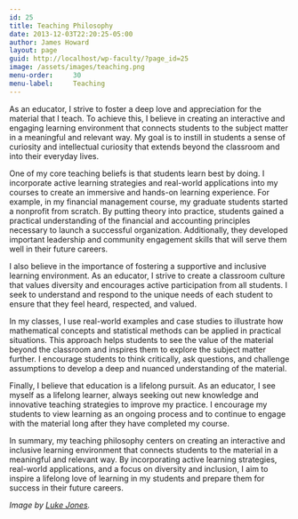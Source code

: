```yaml
---
id: 25
title: Teaching Philosophy
date: 2013-12-03T22:20:25-05:00
author: James Howard
layout: page
guid: http://localhost/wp-faculty/?page_id=25
image: /assets/images/teaching.png
menu-order:     30
menu-label:     Teaching
---
```


As an educator, I strive to foster a deep love and appreciation for
the material that I teach. To achieve this, I believe in creating
an interactive and engaging learning environment that connects
students to the subject matter in a meaningful and relevant way.
My goal is to instill in students a sense of curiosity and intellectual
curiosity that extends beyond the classroom and into their everyday
lives.

One of my core teaching beliefs is that students learn best by
doing. I incorporate active learning strategies and real-world
applications into my courses to create an immersive and hands-on
learning experience. For example, in my financial management course,
my graduate students started a nonprofit from scratch. By putting
theory into practice, students gained a practical understanding of
the financial and accounting principles necessary to launch a
successful organization. Additionally, they developed important
leadership and community engagement skills that will serve them
well in their future careers.

I also believe in the importance of fostering a supportive and
inclusive learning environment. As an educator, I strive to create
a classroom culture that values diversity and encourages active
participation from all students. I seek to understand and respond
to the unique needs of each student to ensure that they feel heard,
respected, and valued.

In my classes, I use real-world examples and case studies to
illustrate how mathematical concepts and statistical methods can
be applied in practical situations. This approach helps students
to see the value of the material beyond the classroom and inspires
them to explore the subject matter further. I encourage students
to think critically, ask questions, and challenge assumptions to
develop a deep and nuanced understanding of the material.

Finally, I believe that education is a lifelong pursuit. As an
educator, I see myself as a lifelong learner, always seeking out
new knowledge and innovative teaching strategies to improve my
practice. I encourage my students to view learning as an ongoing
process and to continue to engage with the material long after they
have completed my course.

In summary, my teaching philosophy centers on creating an interactive
and inclusive learning environment that connects students to the
material in a meaningful and relevant way. By incorporating active
learning strategies, real-world applications, and a focus on diversity
and inclusion, I aim to inspire a lifelong love of learning in my
students and prepare them for success in their future careers.

<!--
## Mathematics

I have taught undergraduate mathematics at the [University of Maryland Global Campus](http://www.umuc.edu) since 2010, when it was called the University of Maryland University College. UMGC's classes are primarily delivered via distance education, though some courses are "hybrid" including a weekly session on campus, usually at the University of Maryland, College Park. At UMGC, I routinely teach the introductory mathematics courses:

*   **MATH 106 Finite Mathematics** A survey of basic business mathematics. This course includes an introduction to mathematical finance (loan and annuity modeling), simple matrix mathematics, linear programming, set theory, and basic probability.
    *   [Fall 2018 (OL4) Syllabus](/assets/docs/MATH_106_7980_Finite_Mathematics_2188_.pdf)
    *   [Spring 2018 (OL1) Syllabus](/assets/docs/MATH-106-Syllabus-Spring-2018-OL1.pdf)
    *   [Fall 2017 (OL4) Syllabus](/assets/docs/MATH-106-Syllabus-Fall-2017-OL4.pdf)
    *   [Spring 2017 (OL1) Syllabus](/assets/docs/MATH-106-Syllabus-Spring-2017-OL1.pdf)
    *   [Summer 2015 (OL3) Syllabus](/assets/docs/MATH-106-Summer-2015-OL3.pdf)
    *   [Summer 2015 (OL1) Syllabus](/assets/docs/MATH-106-Summer-2015-OL1.pdf)
    *   [Spring 2015 (OL4) Syllabus](/assets/docs/MATH-106-Spring-2015-OL4.pdf)
    *   [Fall 2014 (OL4) Syllabus](/assets/docs/MATH-106-Fall-2014-OL4.pdf)
*   **MATH 107 College Algebra** A gentle introduction college-level algebra including equations, inequalities, graphing, and polynomial and exponential equations.
    *   [Summer 2023 (OL1) Syllabus]()
    *   [Spring 2023 (OL3) Syllabus]()
    *   [Spring 2023 (OL1) Syllabus](/assets/docs/MATH_107_6390_College_Algebra_2232_MATH_107_Spring_2023.pdf)
    *   [Fall 2022 (OL3) Syllabus](/assets/docs/MATH_107_7389_College_Algebra_2228_MATH_107_Fall_2022.pdf)
    *   [Fall 2022 (OL1) Syllabus](/assets/docs/MATH_107_6376_College_Algebra_2228_MATH_107_Fall_2022.pdf)
    *   [Spring 2022 (OL3) Syllabus](/assets/docs/MATH_107_7391_College_Algebra_2222_MATH_107_Spring_2022.pdf)
    *   [Spring 2022 (OL1) Syllabus](/assets/docs/MATH_107_6381_College_Algebra_2222_MATH_107_Spring_2022.pdf)
    *   [Fall 2021 (OL3) Syllabus](/assets/docs/MATH_107_7386_College_Algebra_2218_MATH_107_Fall_2021.pdf)
    *   [Fall 2021 (OL1) Syllabus](/assets/docs/MATH_107_6377_College_Algebra_2218_MATH_107_Fall_2021.pdf)
    *   [Spring 2021 (OL1) Syllabus](/assets/docs/MATH_107_6394_College_Algebra_2212_MATH_107_Spring_2021.pdf)
    *   [Fall 2020 (OL3) Syllabus](/assets/docs/MATH_107_7382_College_Algebra_2208_MATH_107_Fall_2020.pdf)
    *   [Fall 2020 (OL2) Syllabus](/assets/docs/MATH_107_6984_College_Algebra_2208_MATH_107_Fall_2020.pdf)
    *   [Summer 2020 (OL1) Syllabus](/assets/docs/MATH_107_6388_College_Algebra_2205_MATH_107_Summer_2020.pdf)
    *   [Spring 2020 (OL1) Syllabus](/assets/docs/MATH-107-Spring-2020-OL1.pdf)
    *   [Fall 2019 (OL4) Syllabus](/assets/docs/MATH-107-Fall-2019-OL4.pdf)
    *   [Fall 2019 (OL4) Syllabus](/assets/docs/MATH-107-Fall-2019-OL1.pdf)
    *   [Spring 2019 (OL1) Syllabus](/assets/docs/MATH-107-Spring-2019-OL1.pdf)
    *   [Summer 2018 (OL3) Syllabus](/assets/docs/UMUC-MATH107-Summer-2018-OL3-Syllabus.pdf)
    *   [Summer 2018 (OL1) Syllabus](/assets/docs/UMUC-MATH107-Summer-2018-OL1-Syllabus.pdf)
    *   [Summer 2017 (OL2) Syllabus](/assets/docs/UMUC-MATH107-Summer-2017-OL2-Syllabus.pdf)
    *   [Summer 2017 (OL1) Syllabus](/assets/docs/UMUC-MATH107-Summer-2017-OL1-Syllabus.pdf)
    *   [Spring 2015 (OL1) Syllabus](/assets/docs/MATH-107-Spring-2015-OL1.pdf)
    *   [Fall 2015 (OL3) Syllabus](/assets/docs/MATH-107-Fall-2015-OL3.pdf)
    *   [Fall 2014 (OL1) Syllabus](/assets/docs/MATH-107-Fall-2014-OL1.pdf)

I have also taught other courses from the mathematics program:

*   **MATH 012 Intermediate Algebra** A development course preparing students for one of the core college-level math courses listed above. This course introduces many algebraic concepts.
    *   [Fall 2018 (OL4) Syllabus](/assets/docs/MATH_012_7982_Intermediate_Algebra_2188_.pdf)
    *   [Spring 2018 (OL4) Syllabus](/assets/docs/MATH-012-Syllabus-Spring-2018-OL4.pdf)
    *   [Spring 2017 (OL4) Syllabus](/assets/docs/MATH012-Syllabus-Spring2017.pdf)
*   **MATH 108 Trigonometry and Analytical Geometry** This course picks up where MATH 107 leaves off and adds trigonometric functions, analysis of triangles and other simple shapes. Some proofs are also introduced.
    *   [Fall 2015 (OL1) Syllabus](/assets/docs/MATH-108-Fall-2015-OL1.pdf)
*   **MATH 115 Pre-Calculus** This course is the contents of MATH 107 and MATH 108 in one semester!
    *   [Summer 2019 (OL1) Syllabus](/assets/docs/MATH-115-Summer-2019-OL1.pdf)
    *   [Fall 2016 (OL4) Syllabus](/assets/docs/MATH-115-Fall-2016-OL4.pdf)
    *   [Fall 2016 (OL1) Syllabus](/assets/docs/MATH-115-Fall-2016-OL1.pdf)
*   **MATH 140 Calculus I** Calculus I is the traditional first semester of calculus. The course teaches limits and derivatives, with a focus on graphing. Finally, this course introduces the integral and sets up Calculus II.
    *   [Spring 2016 (OL2) Syllabus](/assets/docs/MATH-140-Spring-2016-OL2.pdf)

Finally, I have taught courses from our statistics program. We are now down to just STAT 200, but we previously had an array of thematically-linked statistics classes for business, social science, and computer science:

*   **STAT 200 Introduction to Statistics** This is an introduction to applied statistics. Probability, t-tests, and [latex]\chi^2[/latex]-tests are introduced. Application areas are broadly selected from across many different fields.
    *   [Summer 2023 (OL1) Syllabus]()
    *   [Spring 2020 (OL4) Syllabus](/assets/docs/STAT-200-Spring-2020-OL4.pdf)
    *   [Fall 2017 (OL1) Syllabus](/assets/docs/STAT200-Syllabus-Fall-2017-OL1.pdf)
*   **STAT 230 Introductory Business Statistics** This is is essentially the same as STAT 200, but the examples are drawn primarily from business settings and include production and finance problems. This class has since been discontinued in favor of STAT 200, above, as a generalized statistics course.

## Public Affairs and Management

### The University of New Mexico

For the fall of 2022, I was invited to teach in the the [University of New Mexico master of public administration program](https://spa.unm.edu/).

*   **PADM 596 Research Methods II: Data Analysis** This course covers advanced statistics with a specific application to public management. One interesting feature of this course is an explicit Stata knowledge requirement.
    * [Spring 2023 Syllabus](/assets/docs/PADM596-Syllabus-Spring2023.pdf)
    * [Fall 2022 Syllabus](/assets/docs/PADM596-Syllabus-Fall2022.pdf)

### Baruch College

In the Spring of 2021, I was invited to cover a course for the [Baruch College public and international affairs programs](https://marxe.baruch.cuny.edu/) in the Marxe School of Public and International Affairs.

*   **PAF 503 Research and Analysis II** This course brings forth more advanced research methods with focus on both national and international applications.  We will be using Stata as the core statistical language in this course.
    * [Spring 2022 Syllabus](/assets/docs/PAF9172-Sp22-Syllabus.pdf)
        * [Additional Policies](/assets/docs/PAF9172-Sp22-Syllabus-Policies.pdf)
    * [Fall 2021 Syllabus](/assets/docs/PAF9172-Fa21-Syllabus.pdf)
      * [Additional Policies](/assets/docs/PAF9172-Fa21-Syllabus-Policies.pdf)
    * [Spring 2021 Syllabus](/assets/docs/PAF9172-Sp21-Syllabus.pdf)

### Central Michigan University

In the spring of 2017, I started occasionally teaching in the [Master of Science in Administration](https://www.cmich.edu/Global/Programs/Pages/degrees.aspx?dc=MSA) (MSA) program at [Central Michigan University](https://www.cmich.edu/). It may seem like a long commute, but my courses are taught at Joint Base Andrews, here in Maryland, through the Central Michigan Global Campus initiative. The MSA program is a degree in management focusing on technical administration, drawing on the course content common in both master of public administration and master of business administration programs. I have taught four different courses for Central Michigan.

*   **MSA 600 Foundations of Research Methods in Administration** This course covers the basic research process starting with the scientific method, lit reviews, data collection, analysis, through to research writing. Through this course, a student is well-prepared to design and complete a research project in a government or business setting.
    *   [Spring 2017 Syllabus](/assets/docs/MSA600-Syllabus-Spring2017.pdf)
*   **MSA 607 Program Management in Complex Organizations** This course is a unique course that looks beyond standard project management and looks at the interrelationships of projects inside large and diversified organizations.
    *   [Spring 2023 Syllabus](/assets/docs/MSA607-Syllabus-Spring2023.pdf)
    *   [Fall 2022 Syllabus](/assets/docs/MSA607-Syllabus-Fall2022.pdf)
    *   [Spring 2022 Syllabus](/assets/docs/MSA607-Syllabus-Spring2022.pdf)
    *   [Spring 2021 Syllabus](/assets/docs/MSA607-Syllabus-Spring2021.pdf)
    *   [Spring 2020 Syllabus](/assets/docs/MSA607-Syllabus-Spring2020.pdf)
    *   [Fall 2019 Syllabus](/assets/docs/MSA607-Syllabus-Fall2019.pdf)
    *   [Spring 2019 Syllabus](/assets/docs/MSA607-Syllabus-Spring2019.pdf)
*   **MSA 647 People and Project Administration** This course introduces the nontechnical side of project management. It focuses on communication, principally with stakeholders and within the project team. From this course, students should be able to manage project risk better from a personnel standpoint.
    *   Fall 2023 Syllabus, coming soon
    *   [Spring 2023 Syllabus](/assets/docs/MSA647-Syllabus-Spring2023.pdf)
    *   [Fall 2022 Syllabus](/assets/docs/MSA647-Syllabus-Fall2022.pdf)
    *   [Spring 2022 Syllabus](/assets/docs/MSA647-Syllabus-Spring2022.pdf)
    *   [Fall 2020 Syllabus](/assets/docs/MSA647-Syllabus-Fall2020.pdf)
    *   [Summer 2020 Syllabus](/assets/docs/MSA647-Syllabus-Summer2020.pdf)
    *   [Spring 2020 Syllabus](/assets/docs/MSA647-Syllabus-Spring2020.pdf)
    *   [Fall 2018 Syllabus](/assets/docs/MSA647-Syllabus-Fall-2018.pdf)
    *   [Spring 2018 Syllabus](/assets/docs/MSA647-Syllabus-Spring-2018.pdf)
*   **PSC 516 Environmental Politics and Policy** This course explores the nexus between the environment and policymaking.  We are going to look at the applications of politics to environmental questions, how the environment plays into larger political questions, and explore how to communicate environmental concerns in the policy context.
    *   [Fall 2021 Syllabus](/assets/docs/PSC516-Syllabus-Fall-2021.pdf)
    *   [Summer 2021 Syllabus](/assets/docs/PSC516-Syllabus-Summer-2021.pdf)

### The Pennsylvania State University

In the fall of 2018, I was invited to cover a course for the [Penn State master of public administration program](https://harrisburg.psu.edu/public-affairs/public-administration/master-public-administration).

*   **PADM 503 Research Methods** Like MSA 600 at Central Michigan, this course covers the basic research process with a specific application to public management. One interesting feature of this course is an explicit SPSS knowledge requirement.
    *   [Spring 2020 Syllabus](/assets/docs/PADM-503-Spring-2020.pdf)
    *   [Summer 2019 Syllabus](/assets/docs/PADM-503-Summer-2019.pdf)
    *   [Fall 2018 Syllabus](/assets/docs/PADM503-Syllabus-Fall2018.pdf)

### University of Baltimore

During the spring of 2014, the [University of Baltimore's](http://www.ubalt.edu) School of Public and International Affairs invited me to teach in their [master of public administration program](http://www.ubalt.edu/cpa/graduate-programs-and-certificates/degree-programs/master-of-public-administration/). I taught for the following three semesters and taught courses over two years from the budgeting and fiscal administration track:

*   **PUAD 701 Public Administration and Public Finance** This course will consider the economic impacts of governmental policies, especially at the state and local level.
    *   [Fall 2015 Syllabus](/assets/docs/PUAD701-Syllabus-2015Rev.pdf)
    *   [Fall 2014 Syllabus](/assets/docs/PUAD701-Syllabus-2014.pdf)
*   **PUAD 702 Public Financial Management** A discussion of public financial management, including debt management, accounting policies, performance management, and accountability. This discussion should extend beyond the introductory graduate-level course on budgeting.
    *   [Spring 2015 Syllabus](/assets/docs/PUAD702-Syllabus-2015.pdf)
    *   [Spring 2014 Syllabus](/assets/docs/PUAD702-Syllabus-2014.pdf)

-->

_Image by [Luke Jones](https://www.flickr.com/photos/befuddledsenses/9379803665)._
